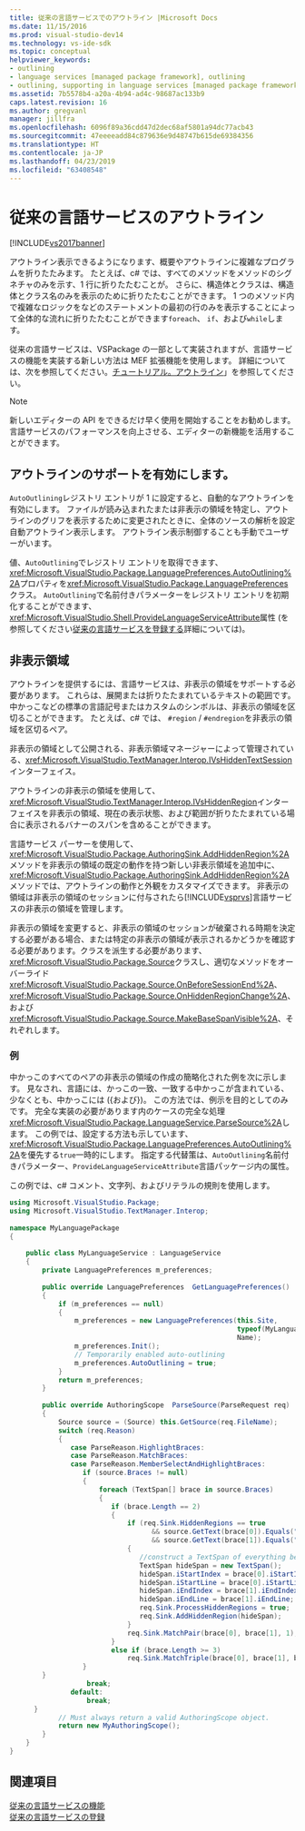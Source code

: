 ```yaml
---
title: 従来の言語サービスでのアウトライン |Microsoft Docs
ms.date: 11/15/2016
ms.prod: visual-studio-dev14
ms.technology: vs-ide-sdk
ms.topic: conceptual
helpviewer_keywords:
- outlining
- language services [managed package framework], outlining
- outlining, supporting in language services [managed package framework]
ms.assetid: 7b5578b4-a20a-4b94-ad4c-98687ac133b9
caps.latest.revision: 16
ms.author: gregvanl
manager: jillfra
ms.openlocfilehash: 6096f89a36cdd47d2dec68af5801a94dc77acb43
ms.sourcegitcommit: 47eeeeadd84c879636e9d48747b615de69384356
ms.translationtype: HT
ms.contentlocale: ja-JP
ms.lasthandoff: 04/23/2019
ms.locfileid: "63408548"
---
```

# <a name="outlining-in-a-legacy-language-service"></a>従来の言語サービスのアウトライン
[!INCLUDE[vs2017banner](../../includes/vs2017banner.md)]

アウトライン表示できるようになります、概要やアウトラインに複雑なプログラムを折りたたみます。 たとえば、c# では、すべてのメソッドをメソッドのシグネチャのみを示す、1 行に折りたたむことが。 さらに、構造体とクラスは、構造体とクラス名のみを表示のために折りたたむことができます。 1 つのメソッド内で複雑なロジックをなどのステートメントの最初の行のみを表示することによって全体的な流れに折りたたむことができます`foreach`、 `if`、および`while`します。  
  
 従来の言語サービスは、VSPackage の一部として実装されますが、言語サービスの機能を実装する新しい方法は MEF 拡張機能を使用します。 詳細については、次を参照してください。[チュートリアル。アウトライン](../../extensibility/walkthrough-outlining.md)」を参照してください。  
  
> [!NOTE]
> 新しいエディターの API をできるだけ早く使用を開始することをお勧めします。 言語サービスのパフォーマンスを向上させる、エディターの新機能を活用することができます。  
  
## <a name="enabling-support-for-outlining"></a>アウトラインのサポートを有効にします。  
 `AutoOutlining`レジストリ エントリが 1 に設定すると、自動的なアウトラインを有効にします。 ファイルが読み込まれたまたは非表示の領域を特定し、アウトラインのグリフを表示するために変更されたときに、全体のソースの解析を設定自動アウトライン表示します。 アウトライン表示制御することも手動でユーザーがいます。  
  
 値、`AutoOutlining`でレジストリ エントリを取得できます、<xref:Microsoft.VisualStudio.Package.LanguagePreferences.AutoOutlining%2A>プロパティを<xref:Microsoft.VisualStudio.Package.LanguagePreferences>クラス。 `AutoOutlining`で名前付きパラメーターをレジストリ エントリを初期化することができます、<xref:Microsoft.VisualStudio.Shell.ProvideLanguageServiceAttribute>属性 (を参照してください[従来の言語サービスを登録する](../../extensibility/internals/registering-a-legacy-language-service1.md)詳細については)。  
  
## <a name="the-hidden-region"></a>非表示領域  
 アウトラインを提供するには、言語サービスは、非表示の領域をサポートする必要があります。 これらは、展開または折りたたまれているテキストの範囲です。 中かっこなどの標準の言語記号またはカスタムのシンボルは、非表示の領域を区切ることができます。 たとえば、c# では、 `#region` / `#endregion`を非表示の領域を区切るペア。  
  
 非表示の領域として公開される、非表示領域マネージャーによって管理されている、<xref:Microsoft.VisualStudio.TextManager.Interop.IVsHiddenTextSession>インターフェイス。  
  
 アウトラインの非表示の領域を使用して、<xref:Microsoft.VisualStudio.TextManager.Interop.IVsHiddenRegion>インターフェイスを非表示の領域、現在の表示状態、および範囲が折りたたまれている場合に表示されるバナーのスパンを含めることができます。  
  
 言語サービス パーサーを使用して、<xref:Microsoft.VisualStudio.Package.AuthoringSink.AddHiddenRegion%2A>メソッドを非表示の領域の既定の動作を持つ新しい非表示領域を追加中に、<xref:Microsoft.VisualStudio.Package.AuthoringSink.AddHiddenRegion%2A>メソッドでは、アウトラインの動作と外観をカスタマイズできます。 非表示の領域は非表示の領域のセッションに付与されたら[!INCLUDE[vsprvs](../../includes/vsprvs-md.md)]言語サービスの非表示の領域を管理します。  
  
 非表示の領域を変更すると、非表示の領域のセッションが破棄される時期を決定する必要がある場合、または特定の非表示の領域が表示されるかどうかを確認する必要があります。クラスを派生する必要があります、<xref:Microsoft.VisualStudio.Package.Source>クラスし、適切なメソッドをオーバーライド<xref:Microsoft.VisualStudio.Package.Source.OnBeforeSessionEnd%2A>、 <xref:Microsoft.VisualStudio.Package.Source.OnHiddenRegionChange%2A>、および<xref:Microsoft.VisualStudio.Package.Source.MakeBaseSpanVisible%2A>、それぞれします。  
  
### <a name="example"></a>例  
 中かっこのすべてのペアの非表示の領域の作成の簡略化された例を次に示します。 見なされ、言語には、かっこの一致、一致する中かっこが含まれている、少なくとも、中かっこには ({および})。 この方法では、例示を目的としてのみです。 完全な実装の必要があります内のケースの完全な処理<xref:Microsoft.VisualStudio.Package.LanguageService.ParseSource%2A>します。 この例では、設定する方法も示しています、<xref:Microsoft.VisualStudio.Package.LanguagePreferences.AutoOutlining%2A>を優先する`true`一時的にします。 指定する代替策は、`AutoOutlining`名前付きパラメーター、`ProvideLanguageServiceAttribute`言語パッケージ内の属性。  
  
 この例では、c# コメント、文字列、およびリテラルの規則を使用します。  
  
```csharp  
using Microsoft.VisualStudio.Package;  
using Microsoft.VisualStudio.TextManager.Interop;  
  
namespace MyLanguagePackage  
{  
  
    public class MyLanguageService : LanguageService  
    {  
        private LanguagePreferences m_preferences;  
  
        public override LanguagePreferences  GetLanguagePreferences()  
        {  
            if (m_preferences == null)  
            {  
                m_preferences = new LanguagePreferences(this.Site,  
                                                        typeof(MyLanguageService).GUID,  
                                                        Name);  
                m_preferences.Init();  
                // Temporarily enabled auto-outlining  
                m_preferences.AutoOutlining = true;  
            }  
            return m_preferences;  
        }  
  
        public override AuthoringScope  ParseSource(ParseRequest req)  
        {  
            Source source = (Source) this.GetSource(req.FileName);  
            switch (req.Reason)  
            {  
               case ParseReason.HighlightBraces:  
               case ParseReason.MatchBraces:  
               case ParseReason.MemberSelectAndHighlightBraces:  
                  if (source.Braces != null)  
                  {  
                      foreach (TextSpan[] brace in source.Braces)  
                      {  
                         if (brace.Length == 2)  
                         {  
                             if (req.Sink.HiddenRegions == true   
                                   && source.GetText(brace[0]).Equals("{")   
                                   && source.GetText(brace[1]).Equals("}"))  
                             {  
                                //construct a TextSpan of everything between the braces  
                                TextSpan hideSpan = new TextSpan();  
                                hideSpan.iStartIndex = brace[0].iStartIndex;  
                                hideSpan.iStartLine = brace[0].iStartLine;  
                                hideSpan.iEndIndex = brace[1].iEndIndex;  
                                hideSpan.iEndLine = brace[1].iEndLine;  
                                req.Sink.ProcessHiddenRegions = true;  
                                req.Sink.AddHiddenRegion(hideSpan);  
                             }  
                             req.Sink.MatchPair(brace[0], brace[1], 1);  
                         }  
                         else if (brace.Length >= 3)  
                             req.Sink.MatchTriple(brace[0], brace[1], brace[2], 1);  
                  }  
        }  
                   break;  
               default:  
                   break;  
      }  
            // Must always return a valid AuthoringScope object.  
            return new MyAuthoringScope();  
        }  
    }  
}  
```  
  
## <a name="see-also"></a>関連項目  
 [従来の言語サービスの機能](../../extensibility/internals/legacy-language-service-features1.md)   
 [従来の言語サービスの登録](../../extensibility/internals/registering-a-legacy-language-service1.md)
